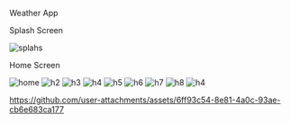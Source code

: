 Weather App 

Splash Screen

![splahs](https://github.com/user-attachments/assets/4476030a-7f72-41cb-81a6-0f43b11b6145)

Home Screen

![home](https://github.com/user-attachments/assets/2adcca2f-9178-46e5-9dd2-aaa905520e47)
![h2](https://github.com/user-attachments/assets/11653e8b-781c-49e2-a537-f791a9c5ee41)
![h3](https://github.com/user-attachments/assets/dc89af2f-41d1-4c9d-80e7-a36fd188ddde)
![h4](https://github.com/user-attachments/assets/f6195cb7-0a3c-41f1-bd91-ee32a833cc94)
![h5](https://github.com/user-attachments/assets/d75e9a65-c7ef-45e2-84a9-6748a44a6ba9)
![h6](https://github.com/user-attachments/assets/c2ca5aed-3845-47d0-95d1-80cc8af0eed6)
![h7](https://github.com/user-attachments/assets/014946f6-369f-49c4-9d68-2b748bbc4944)
![h8](https://github.com/user-attachments/assets/2cc6d3e9-cdfa-49a1-8b1d-5078407b78eb)
![h4](https://github.com/user-attachments/assets/f6195cb7-0a3c-41f1-bd91-ee32a833cc94)



https://github.com/user-attachments/assets/6ff93c54-8e81-4a0c-93ae-cb6e683ca177

